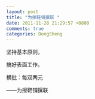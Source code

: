 ```yaml
---
layout: post
title: "为擦鞋铺撰联 "
date: 2011-11-28 21:29:57 +0800
comments: true
categories: DongSheng
---
```


坚持基本原则，

搞好表面工作。

横批：每双两元

——为擦鞋铺撰联
 